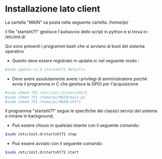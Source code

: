 # Installazione lato client

La cartella "MAIN" va posta nella seguente cartella:
/home/pi/


il file "startsht71" gestisce l'autoavvio dello script in python e si trova in :
/etc/init.d/

Qui sono presenti i programmi bash che si avviano al boot del sistema operativo

 - Questo deve essere registrato in update.rc nel seguente modo : 

```bash
#sudo update-rc.d startsht71 defaults
```

 - Deve avere assolutamente avere i privilegi di amministratore poichè avvia il programma in C
   che gestisce la GPIO per l'acquisizione

```bash
#sudo chmod 755 /etc/init.d/startsht71
#sudo chmod 755 /home/pi/MAIN/main.py
#sudo chmod 755 /home/pi/MAIN/sht71
```

Il programma "startsht71" segue le specifiche dei classici servizi del sistema e rimane in background;

 - Può essere chiuso in qualsiasi istante con il seguente comando:
```bash
$sudo /etc/init.d/startsht71 stop
```

 - Può essere avviato con il seguente comando:
```bash
$sudo /etc/init.d/startsht71 start
```